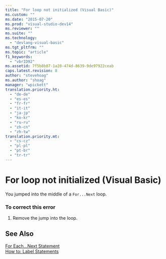 ```yaml
---
title: "For loop not initialized (Visual Basic)"
ms.custom: ""
ms.date: "2015-07-20"
ms.prod: "visual-studio-dev14"
ms.reviewer: ""
ms.suite: ""
ms.technology: 
  - "devlang-visual-basic"
ms.tgt_pltfrm: ""
ms.topic: "article"
f1_keywords: 
  - "vbrID92"
ms.assetid: 7f5b8b87-1a28-474d-8639-9de97922ceab
caps.latest.revision: 8
author: "stevehoag"
ms.author: "shoag"
manager: "wpickett"
translation.priority.ht: 
  - "de-de"
  - "es-es"
  - "fr-fr"
  - "it-it"
  - "ja-jp"
  - "ko-kr"
  - "ru-ru"
  - "zh-cn"
  - "zh-tw"
translation.priority.mt: 
  - "cs-cz"
  - "pl-pl"
  - "pt-br"
  - "tr-tr"
---
```

# For loop not initialized (Visual Basic)
You jumped into the middle of a `For...Next` loop.  
  
### To correct this error  
  
1.  Remove the jump into the loop.  
  
## See Also  
 [For Each...Next Statement](../../visual-basic\language-reference\statements/for-each-next-statement.md)   
 [How to: Label Statements](../../visual-basic\programming-guide\program-structure/how-to-label-statements.md)